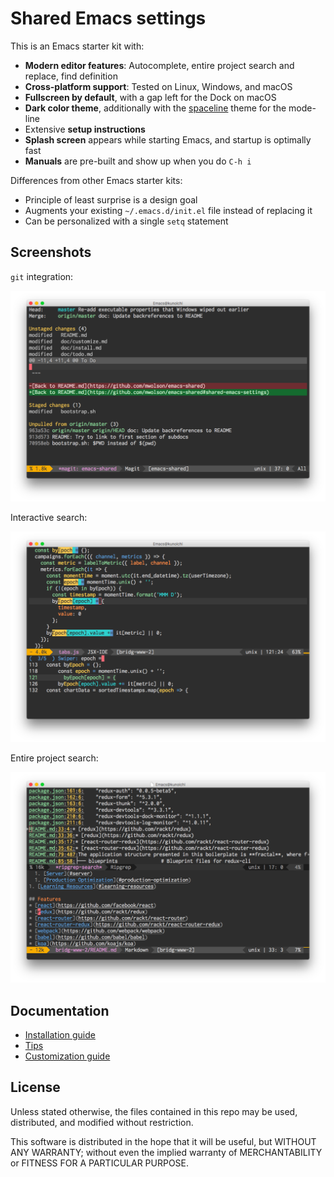 Shared Emacs settings
=====================

This is an Emacs starter kit with:

- **Modern editor features**: Autocomplete, entire project search and replace, find definition
- **Cross-platform support**: Tested on Linux, Windows, and macOS
- **Fullscreen by default**, with a gap left for the Dock on macOS
- **Dark color theme**, additionally with the [spaceline](https://github.com/TheBB/spaceline) theme for the mode-line
- Extensive **setup instructions**
- **Splash screen** appears while starting Emacs, and startup is optimally fast
- **Manuals** are pre-built and show up when you do `C-h i`

Differences from other Emacs starter kits:

- Principle of least surprise is a design goal
- Augments your existing `~/.emacs.d/init.el` file instead of replacing it
- Can be personalized with a single `setq` statement

Screenshots
-----------

`git` integration:

![Magit Screenshot](img/magit.png?raw=true)

Interactive search:

![Magit Screenshot](img/swiper.png?raw=true)

Entire project search:

![Magit Screenshot](img/ripgrep.png?raw=true)

Documentation
-------------

* [Installation guide](doc/install.md#installing-emacs)
* [Tips](doc/tips.md#tips-for-using-emacs)
* [Customization guide](doc/customize.md#customizing-emacs)

License
-------

Unless stated otherwise, the files contained in this repo may be used, distributed, and modified without restriction.

This software is distributed in the hope that it will be useful, but WITHOUT ANY WARRANTY; without even the implied
warranty of MERCHANTABILITY or FITNESS FOR A PARTICULAR PURPOSE.
